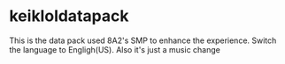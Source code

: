 # keikloldatapack
This is the data pack used 8A2's SMP to enhance the experience. Switch the language to Engligh(US).
Also it's just a music change
